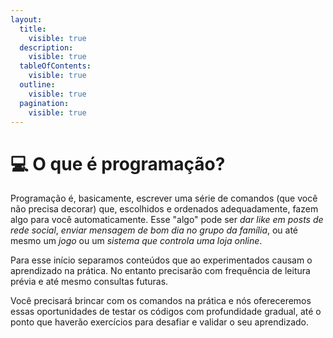 ```yaml
---
layout:
  title:
    visible: true
  description:
    visible: true
  tableOfContents:
    visible: true
  outline:
    visible: true
  pagination:
    visible: true
---
```


# 💻 O que é programação?

Programação é, basicamente, escrever uma série de comandos (que você não precisa decorar) que, escolhidos e ordenados adequadamente, fazem algo para você automaticamente. Esse "algo" pode ser _dar like em posts de rede social_, _enviar mensagem de bom dia no grupo da família_, ou até mesmo um _jogo_ ou um _sistema que controla uma loja online_.

Para esse início separamos conteúdos que ao experimentados causam o aprendizado na prática. No entanto precisarão com frequência de leitura prévia e até mesmo consultas futuras.

Você precisará brincar com os comandos na prática e nós ofereceremos essas oportunidades de testar os códigos com profundidade gradual, até o ponto que haverão exercícios para desafiar e validar o seu aprendizado.
